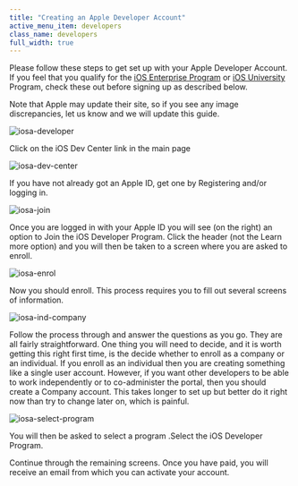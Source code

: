 ```yaml
---
title: "Creating an Apple Developer Account"
active_menu_item: developers
class_name: developers
full_width: true
---
```



Please follow these steps to get set up with your Apple Developer Account. If you feel that you qualify for the [iOS Enterprise Program](/developers/documentation/ac-mobile-build-phonegap/certificates/ios-keys-and-certificates/do-it-yourself-guide/apple-accounts/creating-an-apple-enterprise-a) or [iOS University](/developers/documentation/ac-mobile-build-phonegap/certificates/ios-keys-and-certificates/do-it-yourself-guide/apple-accounts/ios-university-program) Program, check these out before signing up as described below.

Note that Apple may update their site, so if you see any image discrepancies, let us know and we will update this guide.

![iosa-developer](/img/docs/iosa-developer.zoom62.png)

Click on the iOS Dev Center link in the main page

![iosa-dev-center](/img/docs/iosa-dev-center.zoom66.png)

If you have not already got an Apple ID, get one by Registering and/or logging in.

![iosa-join](/img/docs/iosa-join.zoom67.png)

Once you are logged in with your Apple ID you will see (on the right) an option to Join the iOS Developer Program. Click the header (not the Learn more option) and you will then be taken to a screen where you are asked to enroll.

![iosa-enrol](/img/docs/iosa-enrol.zoom67.png)

Now you should enroll. This process requires you to fill out several screens of information.

![iosa-ind-company](/img/docs/iosa-ind-company.zoom66.png)

Follow the process through and answer the questions as you go. They are all fairly straightforward. One thing you will need to decide, and it is worth getting this right first time, is the decide whether to enroll as a company or an individual. If you enroll as an individual then you are creating something like a single user account. However, if you want other developers to be able to work independently or to co-administer the portal, then you should create a Company account. This takes longer to set up but better do it right now than try to change later on, which is painful.

![iosa-select-program](/img/docs/iosa-select-program.zoom64.png)

You will then be asked to select a program .Select the iOS Developer Program.

Continue through the remaining screens. Once you have paid, you will receive an email from which you can activate your account.

